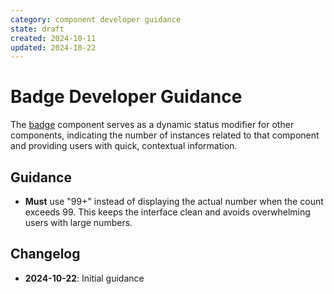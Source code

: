 ```yaml
---
category: component developer guidance
state: draft
created: 2024-10-11
updated: 2024-10-22
---
```


# Badge Developer Guidance

The [badge](https://clarity.design/documentation/badge) component serves as a dynamic status modifier for other components, indicating the number of instances related to that component and providing users with quick, contextual information.

## Guidance

- **Must** use "99+" instead of displaying the actual number when the count exceeds 99. This keeps the interface clean and avoids overwhelming users with large numbers.

## Changelog

- **2024-10-22**: Initial guidance